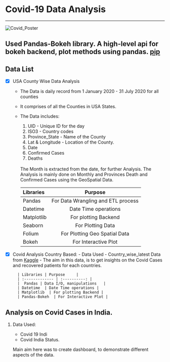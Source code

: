 # Covid-19 Data Analysis
---


![Covid_Poster](https://scwcontent.affino.com/AcuCustom/Sitename/DAM/022/data_graph__virus_Adobe.jpg)

## Used Pandas-Bokeh library. A high-level api for bokeh backend, plot methods using pandas. [pip](https://pypi.org/project/pandas-bokeh/)

## Data List

- [x]  USA County Wise Data Analysis
    - The Data is daily record from 
    1 January 2020 - 31 July 2020 for all counties
    - It comprises of all the Counties in USA States.
    - The Data includes:
        1. UID - Unique ID for the day
        2. ISO3 - Country codes 
        3. Province_State - Name of the County
        4. Lat & Longitude - Location of the County.
        5. Date
        6. Confirmed Cases
        7. Deaths
        <br>
        The Month is extracted from the date, for further Analysis.
        The Analysis is mainly done on Monthly and Provinces Death and Confirmed Cases using the GeoSpatial Data.

        | Libraries | Purpose     |
        | :------------- | :----------: |
        |  Pandas | For Data Wrangling and ETL process   |
        | Datetime  | Date Time operations |
        | Matplotlib  | For plotting Backend | 
        | Seaborn  | For Plotting Data | 
        | Folium  | For Plotting Geo Spatial Data | 
        | Bokeh  | For Interactive Plot | 
        
-   [x] Covid Analysis Country Based:
        - Data Used - Country_wise_latest Data from [Kaggle](https://kaggle.com)
        - The aim in this data, is to get insights on the Covid Cases and recovered patients for each countries.

        | Libraries | Purpose     |
        | :------------- | :----------: |
        |  Pandas | Data I/O, manipulations   |
        | Datetime  | Date Time operations |
        | Matplotlib  | For plotting Backend | 
        | Pandas-Bokeh  | For Interactive Plot |


## Analysis on Covid Cases in India.

1. Data Used:
    - Covid 19 Indi
    - Covid India Status.

    Main aim here was to create dashboard, to demonstrate different aspects of the data.